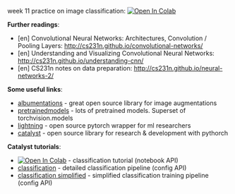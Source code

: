 week 11 practice on image classification:
[![Open In Colab](https://colab.research.google.com/assets/colab-badge.svg)](https://colab.research.google.com/github/ml-mipt/ml-mipt/blob/basic_s20/week0_11_CNN/week0_11_cnn_seminar.ipynb)


__Further readings__:
* [en] Convolutional Neural Networks: Architectures, Convolution / Pooling Layers: http://cs231n.github.io/convolutional-networks/
* [en] Understanding and Visualizing Convolutional Neural Networks: http://cs231n.github.io/understanding-cnn/
* [en] CS231n notes on data preparation: http://cs231n.github.io/neural-networks-2/


__Some useful links__:
* [albumentations](https://github.com/albumentations-team/albumentations) - great open source library for image augmentations
* [pretrainedmodels](https://github.com/Cadene/pretrained-models.pytorch/tree/master/pretrainedmodels/models) - lots of pretrained models. Superset of torchvision.models
* [lightning](https://github.com/PyTorchLightning/pytorch-lightning) - open source pytorch wrapper for ml researchers
* [catalyst](https://github.com/catalyst-team/catalyst) - open source library for research & development with pythorch

__Catalyst tutorials__:
* [![Open In Colab](https://colab.research.google.com/assets/colab-badge.svg)](https://colab.research.google.com/github/catalyst-team/catalyst/blob/master/examples/notebooks/classification-tutorial.ipynb) - classification tutorial (notebook API)
* [classification](https://github.com/catalyst-team/classification) - detailed classification pipeline (config API)
* [classification simplified](https://github.com/Podidiving/catalyst-tutorial) - simplified classification training pipeline (config API)
